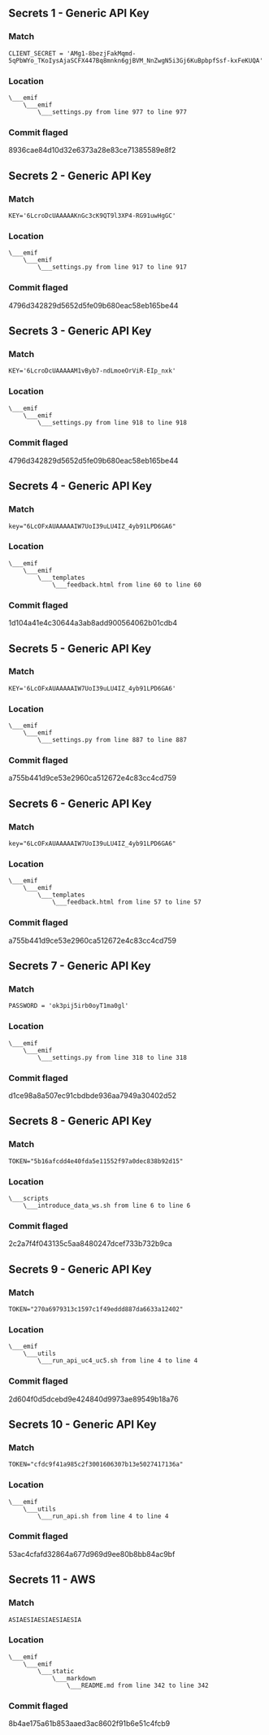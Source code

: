 


## Secrets 1 - Generic API Key

### Match
```
CLIENT_SECRET = 'AMg1-8bezjFakMqmd-5qPbWYo_TKoIysAjaSCFX447Bq8mnkn6gjBVM_NnZwgN5i3Gj6KuBpbpfSsf-kxFeKUQA'
```

### Location
```
\___emif
    \___emif
        \___settings.py from line 977 to line 977

```

### Commit flaged

8936cae84d10d32e6373a28e83ce71385589e8f2


## Secrets 2 - Generic API Key

### Match
```
KEY='6LcroDcUAAAAAKnGc3cK9QT9l3XP4-RG91uwHgGC'
```

### Location
```
\___emif
    \___emif
        \___settings.py from line 917 to line 917

```

### Commit flaged

4796d342829d5652d5fe09b680eac58eb165be44


## Secrets 3 - Generic API Key

### Match
```
KEY='6LcroDcUAAAAAM1vByb7-ndLmoeOrViR-EIp_nxk'
```

### Location
```
\___emif
    \___emif
        \___settings.py from line 918 to line 918

```

### Commit flaged

4796d342829d5652d5fe09b680eac58eb165be44


## Secrets 4 - Generic API Key

### Match
```
key="6LcOFxAUAAAAAIW7UoI39uLU4IZ_4yb91LPD6GA6"
```

### Location
```
\___emif
    \___emif
        \___templates
            \___feedback.html from line 60 to line 60

```

### Commit flaged

1d104a41e4c30644a3ab8add900564062b01cdb4


## Secrets 5 - Generic API Key

### Match
```
KEY='6LcOFxAUAAAAAIW7UoI39uLU4IZ_4yb91LPD6GA6'
```

### Location
```
\___emif
    \___emif
        \___settings.py from line 887 to line 887

```

### Commit flaged

a755b441d9ce53e2960ca512672e4c83cc4cd759


## Secrets 6 - Generic API Key

### Match
```
key="6LcOFxAUAAAAAIW7UoI39uLU4IZ_4yb91LPD6GA6"
```

### Location
```
\___emif
    \___emif
        \___templates
            \___feedback.html from line 57 to line 57

```

### Commit flaged

a755b441d9ce53e2960ca512672e4c83cc4cd759


## Secrets 7 - Generic API Key

### Match
```
PASSWORD = 'ok3pij5irb0oyT1ma0gl'
```

### Location
```
\___emif
    \___emif
        \___settings.py from line 318 to line 318

```

### Commit flaged

d1ce98a8a507ec91cbdbde936aa7949a30402d52


## Secrets 8 - Generic API Key

### Match
```
TOKEN="5b16afcdd4e40fda5e11552f97a0dec838b92d15"
```

### Location
```
\___scripts
    \___introduce_data_ws.sh from line 6 to line 6

```

### Commit flaged

2c2a7f4f043135c5aa8480247dcef733b732b9ca


## Secrets 9 - Generic API Key

### Match
```
TOKEN="270a6979313c1597c1f49eddd887da6633a12402"
```

### Location
```
\___emif
    \___utils
        \___run_api_uc4_uc5.sh from line 4 to line 4

```

### Commit flaged

2d604f0d5dcebd9e424840d9973ae89549b18a76


## Secrets 10 - Generic API Key

### Match
```
TOKEN="cfdc9f41a985c2f3001606307b13e5027417136a"
```

### Location
```
\___emif
    \___utils
        \___run_api.sh from line 4 to line 4

```

### Commit flaged

53ac4cfafd32864a677d969d9ee80b8bb84ac9bf


## Secrets 11 - AWS

### Match
```
ASIAESIAESIAESIAESIA
```

### Location
```
\___emif
    \___emif
        \___static
            \___markdown
                \___README.md from line 342 to line 342

```

### Commit flaged

8b4ae175a61b853aaed3ac8602f91b6e51c4fcb9





